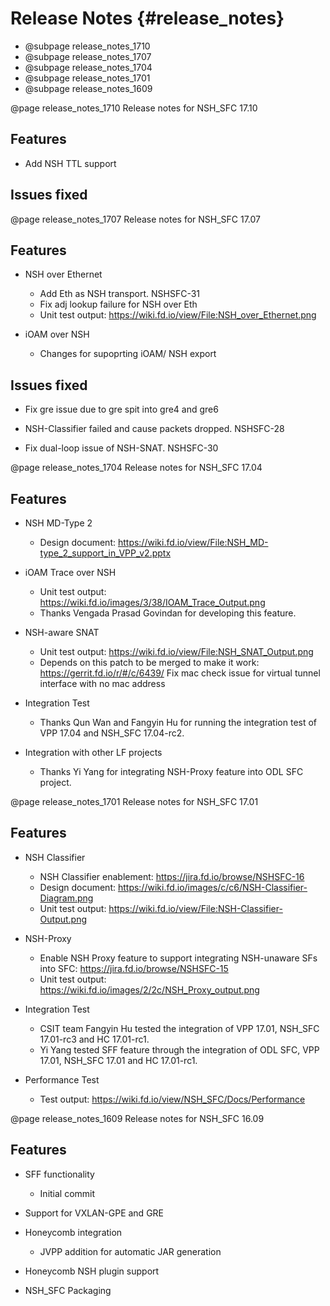 # Release Notes    {#release_notes}

* @subpage release_notes_1710
* @subpage release_notes_1707
* @subpage release_notes_1704
* @subpage release_notes_1701
* @subpage release_notes_1609

@page release_notes_1710 Release notes for NSH_SFC 17.10

## Features
- Add NSH TTL support

## Issues fixed


@page release_notes_1707 Release notes for NSH_SFC 17.07

## Features
- NSH over Ethernet
  - Add Eth as NSH transport. NSHSFC-31
  - Fix adj lookup failure for NSH over Eth
  - Unit test output:
    https://wiki.fd.io/view/File:NSH_over_Ethernet.png

- iOAM over NSH
  - Changes for supoprting iOAM/ NSH export

## Issues fixed
- Fix gre issue due to gre spit into gre4 and gre6

- NSH-Classifier failed and cause packets dropped. NSHSFC-28

- Fix dual-loop issue of NSH-SNAT. NSHSFC-30


@page release_notes_1704 Release notes for NSH_SFC 17.04

## Features
- NSH MD-Type 2
  - Design document:
    https://wiki.fd.io/view/File:NSH_MD-type_2_support_in_VPP_v2.pptx

- iOAM Trace over NSH
  - Unit test output:
    https://wiki.fd.io/images/3/38/IOAM_Trace_Output.png
  - Thanks Vengada Prasad Govindan for developing this feature.

- NSH-aware SNAT
  - Unit test output:
    https://wiki.fd.io/view/File:NSH_SNAT_Output.png
  - Depends on this patch to be merged to make it work:
    https://gerrit.fd.io/r/#/c/6439/ Fix mac check issue for virtual tunnel interface with no mac address

- Integration Test
  - Thanks Qun Wan and Fangyin Hu for running the integration test of VPP 17.04 and NSH_SFC 17.04-rc2.

- Integration with other LF projects
  - Thanks Yi Yang for integrating NSH-Proxy feature into ODL SFC project.


@page release_notes_1701 Release notes for NSH_SFC 17.01

## Features
- NSH Classifier
  - NSH Classifier enablement:
    https://jira.fd.io/browse/NSHSFC-16
  - Design document:
    https://wiki.fd.io/images/c/c6/NSH-Classifier-Diagram.png
  - Unit test output:
    https://wiki.fd.io/view/File:NSH-Classifier-Output.png

- NSH-Proxy
  - Enable NSH Proxy feature to support integrating NSH-unaware SFs into SFC:
    https://jira.fd.io/browse/NSHSFC-15
  - Unit test output:
    https://wiki.fd.io/images/2/2c/NSH_Proxy_output.png

- Integration Test
  - CSIT team Fangyin Hu tested the integration of VPP 17.01, NSH_SFC 17.01-rc3 and HC 17.01-rc1.
  - Yi Yang tested SFF feature through the integration of ODL SFC, VPP 17.01, NSH_SFC 17.01 and HC 17.01-rc1.

- Performance Test
  - Test output:
    https://wiki.fd.io/view/NSH_SFC/Docs/Performance

@page release_notes_1609 Release notes for NSH_SFC 16.09

## Features
- SFF functionality
  - Initial commit

- Support for VXLAN-GPE and GRE

- Honeycomb integration
  - JVPP addition for automatic JAR generation

- Honeycomb NSH plugin support

- NSH_SFC Packaging



